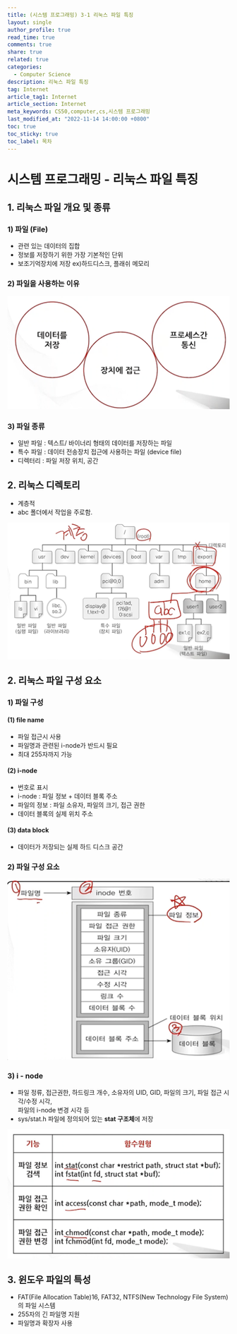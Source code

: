 ```yaml
---
title: (시스템 프로그래밍) 3-1 리눅스 파일 특징
layout: single
author_profile: true
read_time: true
comments: true
share: true
related: true
categories:
  - Computer Science
description: 리눅스 파일 특징
tag: Internet
article_tag1: Internet
article_section: Internet
meta_keywords: CS50,computer,cs,시스템 프로그래밍
last_modified_at: "2022-11-14 14:00:00 +0800"
toc: true
toc_sticky: true
toc_label: 목차
---
```


# 시스템 프로그래밍 - 리눅스 파일 특징

## 1. 리눅스 파일 개요 및 종류

### 1) 파일 (File)

- 관련 있는 데이터의 집합
- 정보를 저장하기 위한 가장 기본적인 단위
- 보조기억장치에 저장 ex)하드디스크, 플래쉬 메모리

### 2) 파일을 사용하는 이유

![alt](/assets/images/post/ComputerStudy/21.png)

### 3) 파일 종류

- 일반 파일 : 텍스트/ 바이너리 형태의 데이터를 저장하는 파일
- 특수 파일 : 데이터 전송장치 접근에 사용하는 파일 (device file)
- 디렉터리 : 파일 저장 위치, 공간

## 2. 리눅스 디렉토리

- 계층적
- abc 폴더에서 작업을 주로함.

![alt](/assets/images/post/ComputerStudy/22.png)

## 2. 리눅스 파일 구성 요소

### 1) 파일 구성

#### (1) file name

- 파일 접근시 사용
- 파일명과 관련된 i-node가 반드시 필요
- 최대 255자까지 가능

#### (2) i-node

- 번호로 표시
- i-node : 파일 정보 + 데이터 블록 주소
- 파일의 정보 : 파일 소유자, 파일의 크기, 접근 권한
- 데이터 블록의 실제 위치 주소

#### (3) data block

- 데이터가 저장되는 실제 하드 디스크 공간

### 2) 파일 구성 요소

![alt](/assets/images/post/ComputerStudy/23.png)

### 3) i - node

- 파일 정류, 접근권한, 하드링크 개수, 소유자의 UID, GID, 파일의 크기, 파일 접근 시각/수정 시각,  
  파일의 i-node 변경 시각 등
- sys/stat.h 파일에 정의되어 있는 **stat 구조체**에 저장

![alt](/assets/images/post/ComputerStudy/24.png)

## 3. 윈도우 파일의 특성

- FAT(File Allocation Table)16, FAT32, NTFS(New Technology File System)의 파일 시스템
- 255자의 긴 파일명 지원
- 파일명과 확장자 사용

